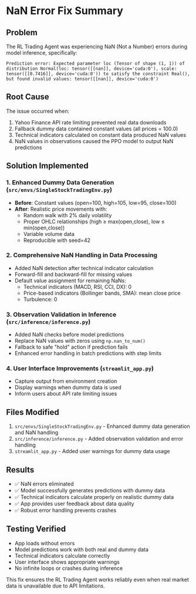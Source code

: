 # NaN Error Fix Summary

## Problem
The RL Trading Agent was experiencing NaN (Not a Number) errors during model inference, specifically:
```
Prediction error: Expected parameter loc (Tensor of shape (1, 1)) of distribution Normal(loc: tensor([[nan]], device='cuda:0'), scale: tensor([[0.7416]], device='cuda:0')) to satisfy the constraint Real(), but found invalid values: tensor([[nan]], device='cuda:0')
```

## Root Cause
The issue occurred when:
1. Yahoo Finance API rate limiting prevented real data downloads
2. Fallback dummy data contained constant values (all prices = 100.0)
3. Technical indicators calculated on constant data produced NaN values
4. NaN values in observations caused the PPO model to output NaN predictions

## Solution Implemented

### 1. Enhanced Dummy Data Generation (`src/envs/SingleStockTradingEnv.py`)
- **Before**: Constant values (open=100, high=105, low=95, close=100)
- **After**: Realistic price movements with:
  - Random walk with 2% daily volatility
  - Proper OHLC relationships (high ≥ max(open,close), low ≤ min(open,close))
  - Variable volume data
  - Reproducible with seed=42

### 2. Comprehensive NaN Handling in Data Processing
- Added NaN detection after technical indicator calculation
- Forward-fill and backward-fill for missing values
- Default value assignment for remaining NaNs:
  - Technical indicators (MACD, RSI, CCI, DX): 0
  - Price-based indicators (Bollinger bands, SMA): mean close price
  - Turbulence: 0

### 3. Observation Validation in Inference (`src/inference/inference.py`)
- Added NaN checks before model predictions
- Replace NaN values with zeros using `np.nan_to_num()`
- Fallback to safe "hold" action if prediction fails
- Enhanced error handling in batch predictions with step limits

### 4. User Interface Improvements (`streamlit_app.py`)
- Capture output from environment creation
- Display warnings when dummy data is used
- Inform users about API rate limiting issues

## Files Modified
1. `src/envs/SingleStockTradingEnv.py` - Enhanced dummy data generation and NaN handling
2. `src/inference/inference.py` - Added observation validation and error handling
3. `streamlit_app.py` - Added user warnings for dummy data usage

## Results
- ✅ NaN errors eliminated
- ✅ Model successfully generates predictions with dummy data
- ✅ Technical indicators calculate properly on realistic dummy data
- ✅ App provides user feedback about data quality
- ✅ Robust error handling prevents crashes

## Testing Verified
- App loads without errors
- Model predictions work with both real and dummy data
- Technical indicators calculate correctly
- User interface shows appropriate warnings
- No infinite loops or crashes during inference

This fix ensures the RL Trading Agent works reliably even when real market data is unavailable due to API limitations.
